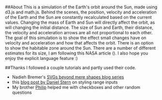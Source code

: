 ##About
This is a simulation of the Earth's orbit around the Sun, made using d3.js and math.js. Behind the scenes, the position, velocity and acceleration of the Earth and the Sun are constantly recalculated based on the current values. Changing the mass of Earth and Sun will directly affect the orbit, as will changing the initial distance. The size of Sun and Earth, their distance, the velocity and acceleration arrows are all not proportional to each other. The goal of this simulation is to show the effect small changes have on velocity and acceleration and how that affects the orbit. There is an option to show the habitable zone around the Sun. There are a number of different estimates for its size, I am following this NASA article (). I also hope you enjoy the explicit language feature :)

##Thanks
I followed a couple tutorials and partly used their code.

- Nadieh Bremer's [SVGs beyond mere shapes blog series](http://www.visualcinnamon.com/tag/svg-beyond-mere-shapes)
- this [blog post by Daniel Stern](https://css-tricks.com/styling-cross-browser-compatible-range-inputs-css/) on styling range inputs
- My brother [Philip](http://www.philipschoettler.de) helped me with checkboxes and other random questions